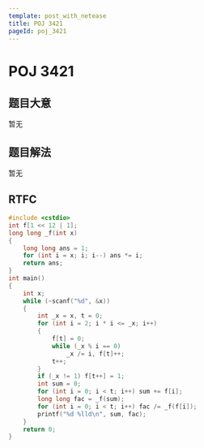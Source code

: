 ```yaml
---
template: post_with_netease
title: POJ 3421
pageId: poj_3421
---
```


# POJ 3421
<span id="poem"></span><script>$(function(){$.ajax('/api/poem?rnd='+Date.now()+Math.random()).done(function(data){$('#poem').text(data);});});</script>
## 题目大意
暂无

## 题目解法
暂无

## RTFC

```cpp
#include <cstdio>
int f[1 << 12 | 1];
long long _f(int x)
{
    long long ans = 1;
    for (int i = x; i; i--) ans *= i;
    return ans;
}
int main()
{
    int x;
    while (~scanf("%d", &x))
    {
        int _x = x, t = 0;
        for (int i = 2; i * i <= _x; i++)
        {
            f[t] = 0;
            while (_x % i == 0)
                _x /= i, f[t]++;
            t++;
        }
        if (_x != 1) f[t++] = 1;
        int sum = 0;
        for (int i = 0; i < t; i++) sum += f[i];
        long long fac = _f(sum);
        for (int i = 0; i < t; i++) fac /= _f(f[i]);
        printf("%d %lld\n", sum, fac);
    }
    return 0;
}
```
<div id="__comment"></div>
